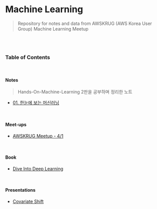 # Machine Learning
> Repository for notes and data from AWSKRUG (AWS Korea User Group) Machine Learning Meetup

<br>

<br>

### Table of Contents

<br>

#### Notes

> Hands-On-Machine-Learning 2판을 공부하며 정리한 노트

- [01. 한눈에 보는 머신러닝](AWSKRUG_ML_Study/Notes/01_한눈에_보는_머신러닝.md)

<br>

#### Meet-ups

- [AWSKRUG Meetup - 4/1](/AWSKRUG_ML_Study/Meet-ups/meetup_0401.md)

<br>

#### Book 

- [Dive Into Deep Learning](/Dive-into-Deep-Learning)

<br>

#### Presentations 

- [Covariate Shift](/AWSKRUG_ML_Study/Presentation/ML_Covariate_Shift.pdf)



<br>